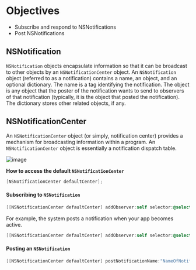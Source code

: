 # Objectives
* Subscribe and respond to NSNotifications
* Post NSNotifications

## NSNotification

`NSNotification` objects encapsulate information so that it can be broadcast to other objects by an 
`NSNotificationCenter` object. An `NSNotification` object (referred to as a notification) contains a 
name, an object, and an optional dictionary. The name is a tag identifying the notification. 
The object is any object that the poster of the notification wants to send to observers of that notification 
(typically, it is the object that posted the notification). The dictionary stores other related objects, if any.

## NSNotificationCenter
An `NSNotificationCenter` object (or simply, notification center) provides a mechanism for broadcasting information within a program. 
An `NSNotificationCenter` object is essentially a notification dispatch table.

![image](https://developer.apple.com/library/prerelease/ios/documentation/General/Conceptual/DevPedia-CocoaCore/Art/notificationcenter.jpg)

**How to access the default `NSNotificationCenter`**
```objective-c
[NSNotificationCenter defaultCenter];
```

#### Subscribing to `NSNotification`
```objective-c 
[[NSNotificationCenter defaultCenter] addObserver:self selector:@selector(methodToCall:) name:"NameOfNotification" object:nil];
```

For example, the system posts a notification when your app becomes active.

```objective-c
[[NSNotificationCenter defaultCenter] addObserver:self selector:@selector(appBecameActive:) name:UIApplicationDidBecomeActiveNotification object:nil];
```

#### Posting an `NSNotification`

```objective-c
[[NSNotificationCenter defaultCenter] postNotificationName:"NameOfNotification" object:nil];
```
